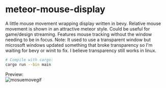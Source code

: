 # meteor-mouse-display

A little mouse movement wrapping display written in bevy. Relative mouse movement is shown in an attractive meteor style. Could be useful for game/design streaming.
Features mouse tracking without the window needing to be in focus. 
Note: It used to use a transparent window but microsoft windows updated something that broke transparency so I'm waiting for bevy or winit to fix. I believe transparency still works in linux.

```sh
# Compile with cargo:
cargo run --bin main
```

Preview: \
![mosuemovegif](https://github.com/GitH4mm3r/meteor-mouse-display/assets/143547743/23719eee-2e5e-4757-9332-ce853043d681)
